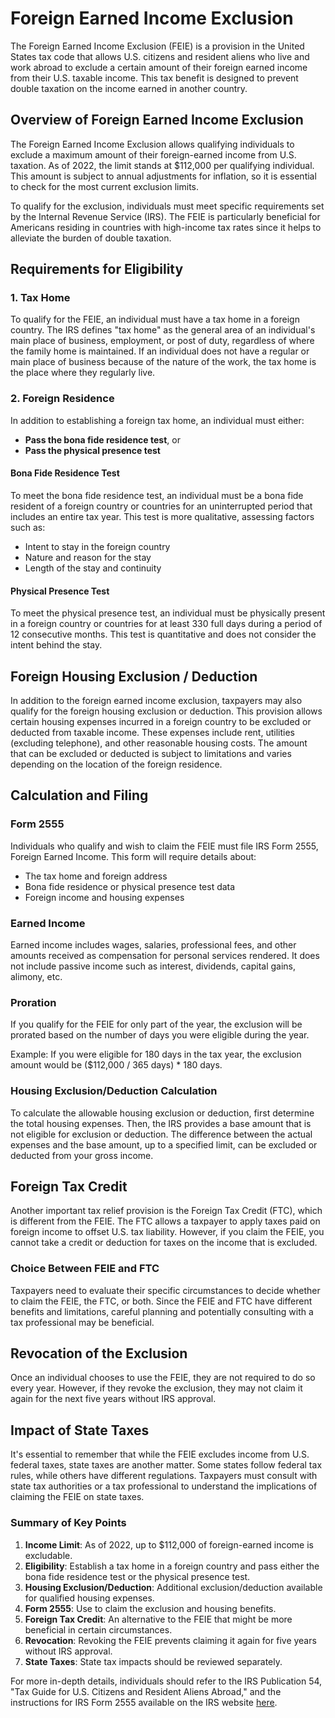 # Foreign Earned Income Exclusion

The Foreign Earned Income Exclusion (FEIE) is a provision in the United States tax code that allows U.S. citizens and resident aliens who live and work abroad to exclude a certain amount of their foreign earned income from their U.S. taxable income. This tax benefit is designed to prevent double taxation on the income earned in another country.

## Overview of Foreign Earned Income Exclusion

The Foreign Earned Income Exclusion allows qualifying individuals to exclude a maximum amount of their foreign-earned income from U.S. taxation. As of 2022, the limit stands at $112,000 per qualifying individual. This amount is subject to annual adjustments for inflation, so it is essential to check for the most current exclusion limits.

To qualify for the exclusion, individuals must meet specific requirements set by the Internal Revenue Service (IRS). The FEIE is particularly beneficial for Americans residing in countries with high-income tax rates since it helps to alleviate the burden of double taxation.

## Requirements for Eligibility

### 1. Tax Home

To qualify for the FEIE, an individual must have a tax home in a foreign country. The IRS defines "tax home" as the general area of an individual's main place of business, employment, or post of duty, regardless of where the family home is maintained. If an individual does not have a regular or main place of business because of the nature of the work, the tax home is the place where they regularly live.

### 2. Foreign Residence

In addition to establishing a foreign tax home, an individual must either:
- **Pass the bona fide residence test**, or
- **Pass the physical presence test**

#### Bona Fide Residence Test

To meet the bona fide residence test, an individual must be a bona fide resident of a foreign country or countries for an uninterrupted period that includes an entire tax year. This test is more qualitative, assessing factors such as:
- Intent to stay in the foreign country
- Nature and reason for the stay
- Length of the stay and continuity

#### Physical Presence Test

To meet the physical presence test, an individual must be physically present in a foreign country or countries for at least 330 full days during a period of 12 consecutive months. This test is quantitative and does not consider the intent behind the stay.

## Foreign Housing Exclusion / Deduction

In addition to the foreign earned income exclusion, taxpayers may also qualify for the foreign housing exclusion or deduction. This provision allows certain housing expenses incurred in a foreign country to be excluded or deducted from taxable income. These expenses include rent, utilities (excluding telephone), and other reasonable housing costs. The amount that can be excluded or deducted is subject to limitations and varies depending on the location of the foreign residence.

## Calculation and Filing

### Form 2555

Individuals who qualify and wish to claim the FEIE must file IRS Form 2555, Foreign Earned Income. This form will require details about:
- The tax home and foreign address
- Bona fide residence or physical presence test data
- Foreign income and housing expenses

### Earned Income

Earned income includes wages, salaries, professional fees, and other amounts received as compensation for personal services rendered. It does not include passive income such as interest, dividends, capital gains, alimony, etc.

### Proration

If you qualify for the FEIE for only part of the year, the exclusion will be prorated based on the number of days you were eligible during the year. 

Example: If you were eligible for 180 days in the tax year, the exclusion amount would be ($112,000 / 365 days) * 180 days.

### Housing Exclusion/Deduction Calculation

To calculate the allowable housing exclusion or deduction, first determine the total housing expenses. Then, the IRS provides a base amount that is not eligible for exclusion or deduction. The difference between the actual expenses and the base amount, up to a specified limit, can be excluded or deducted from your gross income.

## Foreign Tax Credit

Another important tax relief provision is the Foreign Tax Credit (FTC), which is different from the FEIE. The FTC allows a taxpayer to apply taxes paid on foreign income to offset U.S. tax liability. However, if you claim the FEIE, you cannot take a credit or deduction for taxes on the income that is excluded. 

### Choice Between FEIE and FTC

Taxpayers need to evaluate their specific circumstances to decide whether to claim the FEIE, the FTC, or both. Since the FEIE and FTC have different benefits and limitations, careful planning and potentially consulting with a tax professional may be beneficial. 

## Revocation of the Exclusion

Once an individual chooses to use the FEIE, they are not required to do so every year. However, if they revoke the exclusion, they may not claim it again for the next five years without IRS approval.

## Impact of State Taxes

It's essential to remember that while the FEIE excludes income from U.S. federal taxes, state taxes are another matter. Some states follow federal tax rules, while others have different regulations. Taxpayers must consult with state tax authorities or a tax professional to understand the implications of claiming the FEIE on state taxes.

### Summary of Key Points

1. **Income Limit**: As of 2022, up to $112,000 of foreign-earned income is excludable.
2. **Eligibility**: Establish a tax home in a foreign country and pass either the bona fide residence test or the physical presence test.
3. **Housing Exclusion/Deduction**: Additional exclusion/deduction available for qualified housing expenses.
4. **Form 2555**: Use to claim the exclusion and housing benefits.
5. **Foreign Tax Credit**: An alternative to the FEIE that might be more beneficial in certain circumstances.
6. **Revocation**: Revoking the FEIE prevents claiming it again for five years without IRS approval.
7. **State Taxes**: State tax impacts should be reviewed separately.

For more in-depth details, individuals should refer to the IRS Publication 54, "Tax Guide for U.S. Citizens and Resident Aliens Abroad," and the instructions for IRS Form 2555 available on the IRS website [here](https://www.irs.gov/forms-pubs/about-form-2555).
